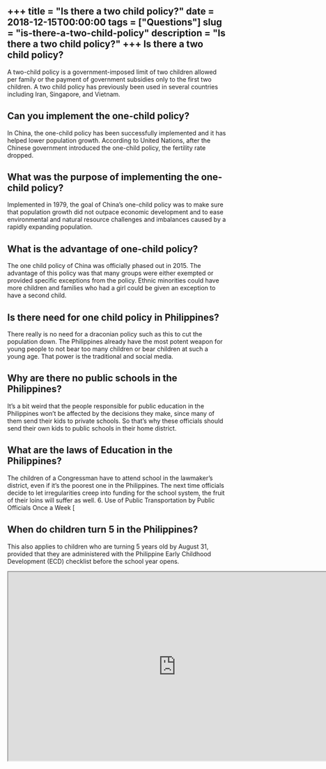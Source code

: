 +++
title = "Is there a two child policy?"
date = 2018-12-15T00:00:00
tags = ["Questions"]
slug = "is-there-a-two-child-policy"
description = "Is there a two child policy?"
+++
Is there a two child policy?
----------------------------

A two-child policy is a government-imposed limit of two children allowed per family or the payment of government subsidies only to the first two children. A two child policy has previously been used in several countries including Iran, Singapore, and Vietnam.

Can you implement the one-child policy?
---------------------------------------

In China, the one-child policy has been successfully implemented and it has helped lower population growth. According to United Nations, after the Chinese government introduced the one-child policy, the fertility rate dropped.

What was the purpose of implementing the one-child policy?
----------------------------------------------------------

Implemented in 1979, the goal of China’s one-child policy was to make sure that population growth did not outpace economic development and to ease environmental and natural resource challenges and imbalances caused by a rapidly expanding population.

What is the advantage of one-child policy?
------------------------------------------

The one child policy of China was officially phased out in 2015. The advantage of this policy was that many groups were either exempted or provided specific exceptions from the policy. Ethnic minorities could have more children and families who had a girl could be given an exception to have a second child.

Is there need for one child policy in Philippines?
--------------------------------------------------

There really is no need for a draconian policy such as this to cut the population down. The Philippines already have the most potent weapon for young people to not bear too many children or bear children at such a young age. That power is the traditional and social media.

Why are there no public schools in the Philippines?
---------------------------------------------------

It’s a bit weird that the people responsible for public education in the Philippines won’t be affected by the decisions they make, since many of them send their kids to private schools. So that’s why these officials should send their own kids to public schools in their home district.

What are the laws of Education in the Philippines?
--------------------------------------------------

The children of a Congressman have to attend school in the lawmaker’s district, even if it’s the poorest one in the Philippines. The next time officials decide to let irregularities creep into funding for the school system, the fruit of their loins will suffer as well. 6. Use of Public Transportation by Public Officials Once a Week \[

When do children turn 5 in the Philippines?
-------------------------------------------

This also applies to children who are turning 5 years old by August 31, provided that they are administered with the Philippine Early Childhood Development (ECD) checklist before the school year opens.

<iframe allow="accelerometer; autoplay; clipboard-write; encrypted-media; gyroscope; picture-in-picture" allowfullscreen="" class="__youtube_prefs__  epyt-is-override  no-lazyload" data-no-lazy="1" data-origheight="433" data-origwidth="770" data-skipgform_ajax_framebjll="" height="433" id="_ytid_91202" loading="lazy" src="https://www.youtube.com/embed/cuSmqomszIA?enablejsapi=1&autoplay=0&cc_load_policy=0&cc_lang_pref=&iv_load_policy=1&loop=0&modestbranding=0&rel=1&fs=1&playsinline=0&autohide=2&theme=dark&color=red&controls=1&" title="YouTube player" width="770"></iframe>
